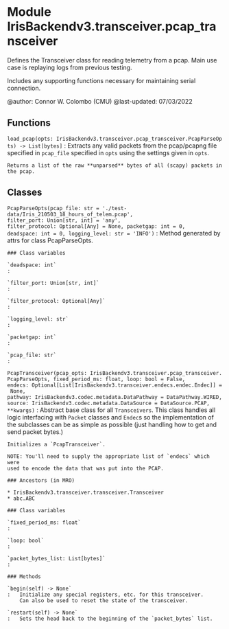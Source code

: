 Module IrisBackendv3.transceiver.pcap_transceiver
=================================================
Defines the Transceiver class for reading telemetry from a pcap. Main use case
is replaying logs from previous testing.

Includes any supporting functions necessary for maintaining serial connection.

@author: Connor W. Colombo (CMU)
@last-updated: 07/03/2022

Functions
---------

    
`load_pcap(opts: IrisBackendv3.transceiver.pcap_transceiver.PcapParseOpts) ‑> List[bytes]`
:   Extracts any valid packets from the pcap/pcapng file specified in
    `pcap_file` specified in `opts` using the settings given in `opts`.
    
    Returns a list of the raw **unparsed** bytes of all (scapy) packets in
    the pcap.

Classes
-------

`PcapParseOpts(pcap_file: str = './test-data/Iris_210503_18_hours_of_telem.pcap', filter_port: Union[str, int] = 'any', filter_protocol: Optional[Any] = None, packetgap: int = 0, deadspace: int = 0, logging_level: str = 'INFO')`
:   Method generated by attrs for class PcapParseOpts.

    ### Class variables

    `deadspace: int`
    :

    `filter_port: Union[str, int]`
    :

    `filter_protocol: Optional[Any]`
    :

    `logging_level: str`
    :

    `packetgap: int`
    :

    `pcap_file: str`
    :

`PcapTransceiver(pcap_opts: IrisBackendv3.transceiver.pcap_transceiver.PcapParseOpts, fixed_period_ms: float, loop: bool = False, endecs: Optional[List[IrisBackendv3.transceiver.endecs.endec.Endec]] = None, pathway: IrisBackendv3.codec.metadata.DataPathway = DataPathway.WIRED, source: IrisBackendv3.codec.metadata.DataSource = DataSource.PCAP, **kwargs)`
:   Abstract base class for all `Transceivers`. This class handles all
    logic interfacing with `Packet` classes and `Endec`s so the implementation
    of the subclasses can be as simple as possible (just handling how to get
    and send packet bytes.)
    
    Initializes a `PcapTransceiver`.
    
    NOTE: You'll need to supply the appropriate list of `endecs` which were
    used to encode the data that was put into the PCAP.

    ### Ancestors (in MRO)

    * IrisBackendv3.transceiver.transceiver.Transceiver
    * abc.ABC

    ### Class variables

    `fixed_period_ms: float`
    :

    `loop: bool`
    :

    `packet_bytes_list: List[bytes]`
    :

    ### Methods

    `begin(self) ‑> None`
    :   Initialize any special registers, etc. for this transceiver.
        Can also be used to reset the state of the transceiver.

    `restart(self) ‑> None`
    :   Sets the head back to the beginning of the `packet_bytes` list.
